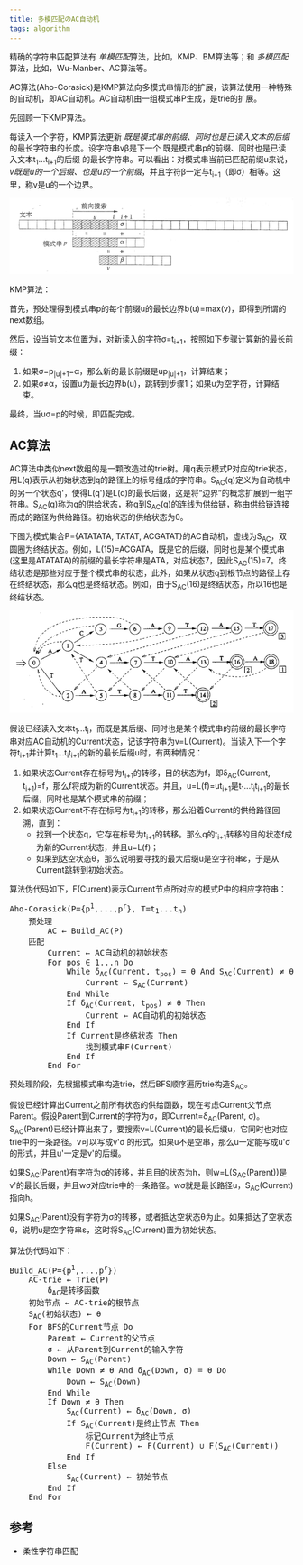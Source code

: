 ```yaml
---
title: 多模匹配のAC自动机
tags: algorithm
---
```


精确的字符串匹配算法有 *单模匹配*算法，比如，KMP、BM算法等；和 *多模匹配*算法，比如，Wu-Manber、AC算法等。

AC算法(Aho-Corasick)是KMP算法向多模式串情形的扩展，该算法使用一种特殊的自动机，即AC自动机。AC自动机由一组模式串P生成，是trie的扩展。

先回顾一下KMP算法。

每读入一个字符，KMP算法更新 *既是模式串的前缀、同时也是已读入文本的后缀* 的最长字符串的长度。设字符串vβ是下一个 既是模式串p的前缀、同时也是已读入文本t<sub>1</sub>...t<sub>i+1</sub>的后缀 的最长字符串。可以看出：对模式串当前已匹配前缀u来说，*v既是u的一个后缀、也是u的一个前缀*，并且字符β一定与t<sub>i+1</sub>（即σ）相等。这里，称v是u的一个边界。

![kmp示例](/assets/blog-images/spm_kmp.png)

KMP算法：

首先，预处理得到模式串p的每个前缀u的最长边界b(u)=max(v)，即得到所谓的next数组。

然后，设当前文本位置为i，对新读入的字符σ=t<sub>i+1</sub>，按照如下步骤计算新的最长前缀：

1. 如果σ=p<sub>|u|+1</sub>=α，那么新的最长前缀是up<sub>|u|+1</sub>，计算结束；
2. 如果σ≠α，设置u为最长边界b(u)，跳转到步骤1；如果u为空字符，计算结束。

最终，当uσ=p的时候，即匹配完成。

## AC算法

AC算法中类似next数组的是一颗改造过的trie树。用q表示模式P对应的trie状态，用L(q)表示从初始状态到q的路径上的标号组成的字符串。S<sub>AC</sub>(q)定义为自动机中的另一个状态q'，使得L(q')是L(q)的最长后缀，这是将“边界”的概念扩展到一组字符串。S<sub>AC</sub>(q)称为q的供给状态，称q到S<sub>AC</sub>(q)的连线为供给链，称由供给链连接而成的路径为供给路径。初始状态的供给状态为θ。

下图为模式集合P={ATATATA, TATAT, ACGATAT}的AC自动机，虚线为S<sub>AC</sub>，双圆圈为终结状态。例如，L(15)=ACGATA，既是它的后缀，同时也是某个模式串(这里是ATATATA)的前缀的最长字符串是ATA，对应状态7，因此S<sub>AC</sub>(15)=7。终结状态是那些对应于整个模式串的状态，此外，如果从状态q到根节点的路径上存在终结状态，那么q也是终结状态。例如，由于S<sub>AC</sub>(16)是终结状态，所以16也是终结状态。

![ac状态机示例](/assets/blog-images/spm_ac.png)

假设已经读入文本t<sub>1</sub>...t<sub>i</sub>，而既是其后缀、同时也是某个模式串的前缀的最长字符串对应AC自动机的Current状态，记该字符串为v=L(Current)。当读入下一个字符t<sub>i+1</sub>并计算t<sub>1</sub>...t<sub>i</sub>t<sub>i+1</sub>的新的最长后缀u时，有两种情况：

1.  如果状态Current存在标号为t<sub>i+1</sub>的转移，目的状态为f，即δ<sub>AC</sub>(Current, t<sub>i+1</sub>)=f，那么f将成为新的Current状态。并且，u=L(f)=ut<sub>i+1</sub>是t<sub>1</sub>...t<sub>i</sub>t<sub>i+1</sub>的最长后缀，同时也是某个模式串的前缀；
2.  如果状态Current不存在标号为t<sub>i+1</sub>的转移，那么沿着Current的供给路径回溯，直到：
    - 找到一个状态q，它存在标号为t<sub>i+1</sub>的转移。那么q的t<sub>i+1</sub>转移的目的状态f成为新的Current状态，并且u=L(f)；
    - 如果到达空状态θ，那么说明要寻找的最大后缀u是空字符串ε，于是从Current跳转到初始状态。

算法伪代码如下，F(Current)表示Current节点所对应的模式P中的相应字符串：

<pre>
Aho-Corasick(P={p<sup>1</sup>,...,p<sup>r</sup>}, T=t<sub>1</sub>...t<sub>n</sub>)
    预处理
        AC ← Build_AC(P)
    匹配
        Current ← AC自动机的初始状态
        For pos ∈ 1...n Do
            While δ<sub>AC</sub>(Current, t<sub>pos</sub>) = θ And S<sub>AC</sub>(Current) ≠ θ Do
                Current ← S<sub>AC</sub>(Current)
            End While
            If δ<sub>AC</sub>(Current, t<sub>pos</sub>) ≠ θ Then
                Current ← AC自动机的初始状态
            End If
            If Current是终结状态 Then
                找到模式串F(Current)
            End If
        End For
</pre>

预处理阶段，先根据模式串构造trie，然后BFS顺序遍历trie构造S<sub>AC</sub>。

假设已经计算出Current之前所有状态的供给函数，现在考虑Current父节点Parent。假设Parent到Current的字符为σ，即Current=δ<sub>AC</sub>(Parent, σ)。S<sub>AC</sub>(Parent)已经计算出来了，要搜索v=L(Current)的最长后缀u，它同时也对应trie中的一条路径。v可以写成v'σ 的形式，如果u不是空串，那么u一定能写成u'σ 的形式，并且u'一定是v'的后缀。

如果S<sub>AC</sub>(Parent)有字符为σ的转移，并且目的状态为h，则w=L(S<sub>AC</sub>(Parent))是v'的最长后缀，并且wσ对应trie中的一条路径。wσ就是最长路径u，S<sub>AC</sub>(Current)指向h。

如果S<sub>AC</sub>(Parent)没有字符为σ的转移，或者抵达空状态θ为止。如果抵达了空状态θ，说明u是空字符串ε，这时将S<sub>AC</sub>(Current)置为初始状态。

算法伪代码如下：

<pre>
Build_AC(P={p<sup>1</sup>,...,p<sup>r</sup>})
    AC-trie ← Trie(P)
        δ<sub>AC</sub>是转移函数
    初始节点 ← AC-trie的根节点
    S<sub>AC</sub>(初始状态) ← θ
    For BFS的Current节点 Do
        Parent ← Current的父节点
        σ ← 从Parent到Current的输入字符
        Down ← S<sub>AC</sub>(Parent)
        While Down ≠ θ And δ<sub>AC</sub>(Down, σ) = θ Do
            Down ← S<sub>AC</sub>(Down)
        End While
        If Down ≠ θ Then
            S<sub>AC</sub>(Current) ← δ<sub>AC</sub>(Down, σ)
            If S<sub>AC</sub>(Current)是终止节点 Then
                标记Current为终止节点
                F(Current) ← F(Current) ∪ F(S<sub>AC</sub>(Current))
            End If
        Else
            S<sub>AC</sub>(Current) ← 初始节点
        End If
    End For
</pre>

## 参考

- 柔性字符串匹配
